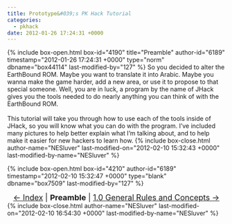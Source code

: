 ```yaml
---
title: Prototype&#039;s PK Hack Tutorial
categories:
  - pkhack
date: 2012-01-26 17:24:31 +0000
---
```

{% include box-open.html box-id="4190" title="Preamble" author-id="6189" timestamp="2012-01-26 17:24:31 +0000" type="norm" dbname="box44114" last-modified-by="127" %}
So you decided to alter the EarthBound ROM. Maybe you want to translate it into Arabic. Maybe
you wanna make the game harder, add a new area, or use it to propose to that special someone. Well, you are in luck, a program by the name of JHack gives you the tools needed to do nearly anything you can think of with the EarthBound ROM.
<br /><br />
This tutorial will take you through how to use each of the tools inside of JHack, so you will know what you can do with the program. I’ve included many pictures to help better explain what I’m talking about, and to help make it easier for new hackers to learn how.
{% include box-close.html author-name="NESluver" last-modified-on="2012-02-10 15:32:43 +0000" last-modified-by-name="NESluver" %}

{% include box-open.html box-id="4210" author-id="6189" timestamp="2012-02-10 15:32:47 +0000" type="blank" dbname="box7509" last-modified-by="127" %}
<center><font size="4"><a href="index.php">&larr; Index</a> | <b>Preamble</b> | <a href="section1.php">1.0 General Rules and Concepts &rarr;</a></font></center>
{% include box-close.html author-name="NESluver" last-modified-on="2012-02-10 16:54:30 +0000" last-modified-by-name="NESluver" %}
